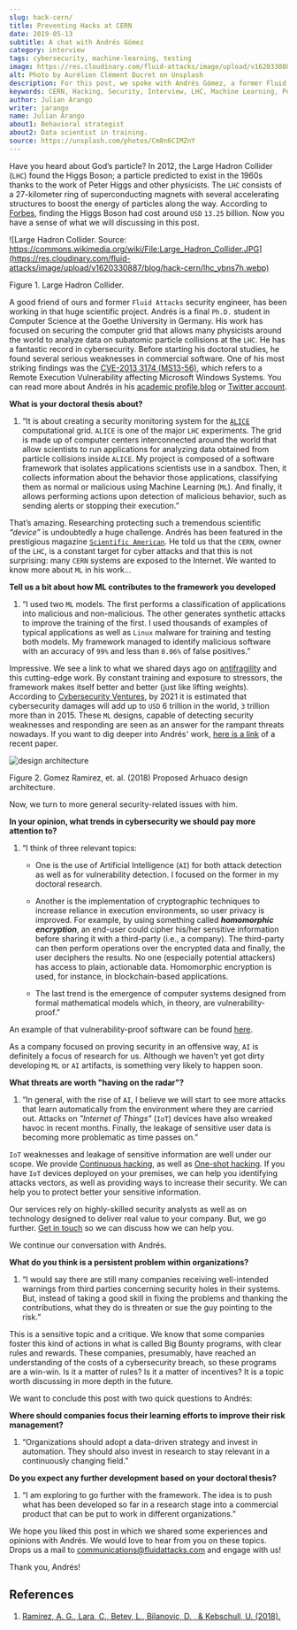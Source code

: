 ```yaml
---
slug: hack-cern/
title: Preventing Hacks at CERN
date: 2019-05-13
subtitle: A chat with Andrés Gómez
category: interview
tags: cybersecurity, machine-learning, testing
image: https://res.cloudinary.com/fluid-attacks/image/upload/v1620330889/blog/hack-cern/cover_fqngm1.webp
alt: Photo by Aurélien Clément Ducret on Unsplash
description: For this post, we spoke with Andrés Gómez, a former Fluid Attacks' member, who is researching to protect a computer grid supporting experiments at the LHC.
keywords: CERN, Hacking, Security, Interview, LHC, Machine Learning, Pentesting, Ethical Hacking
author: Julian Arango
writer: jarango
name: Julian Arango
about1: Behavioral strategist
about2: Data scientist in training.
source: https://unsplash.com/photos/Cm8n6CIMZnY
---
```


Have you heard about God’s particle? In 2012, the Large Hadron Collider
(`LHC`) found the Higgs Boson; a particle predicted to exist in the
1960s thanks to the work of Peter Higgs and other physicists. The `LHC`
consists of a 27-kilometer ring of superconducting magnets with several
accelerating structures to boost the energy of particles along the way.
According to
[Forbes](https://www.forbes.com/sites/alexknapp/2012/07/05/how-much-does-it-cost-to-find-a-higgs-boson/#695f65e63948),
finding the Higgs Boson had cost around `USD` `13.25` billion. Now you
have a sense of what we will discussing in this post.

<div class="imgblock">

![Large Hadron Collider. Source: https://commons.wikimedia.org/wiki/File:Large_Hadron_Collider.JPG](https://res.cloudinary.com/fluid-attacks/image/upload/v1620330887/blog/hack-cern/lhc_ybns7h.webp)

<div class="title">

Figure 1. Large Hadron Collider.

</div>

</div>

A good friend of ours and former `Fluid Attacks` security engineer, has
been working in that huge scientific project. Andrés is a final `Ph.D.`
student in Computer Science at the Goethe University in Germany. His
work has focused on securing the computer grid that allows many
physicists around the world to analyze data on subatomic particle
collisions at the `LHC`. He has a fantastic record in cybersecurity.
Before starting his doctoral studies, he found several serious
weaknesses in commercial software. One of his most striking findings was
the [CVE-2013 3174
(MS13-56)](http://kuronosec.blogspot.com/2013/07/directshow-arbitrary-memory-overwrite.html),
which refers to a Remote Execution Vulnerability affecting Microsoft
Windows Systems. You can read more about Andrés in his [academic
profile](https://iri-wiki.uni-frankfurt.de/cms/?q=node/90),[blog](https://iri-wiki.uni-frankfurt.de/cms/?q=node/90)
or [Twitter account](https://twitter.com/kuronosec).

<div class="blog-questions">

**What is your doctoral thesis about?**

1. “It is about creating a security monitoring system for the
    [`ALICE`](https://home.cern/science/experiments/alice) computational
    grid. `ALICE` is one of the major `LHC` experiments. The grid is
    made up of computer centers interconnected around the world that
    allow scientists to run applications for analyzing data obtained
    from particle collisions inside `ALICE`. My project is composed of a
    software framework that isolates applications scientists use in a
    sandbox. Then, it collects information about the behavior those
    applications, classifying them as normal or malicious using Machine
    Learning (`ML`). And finally, it allows performing actions upon
    detection of malicious behavior, such as sending alerts or stopping
    their execution.”

That’s amazing. Researching protecting such a tremendous scientific
*“device”* is undoubtedly a huge challenge. Andrés has been featured
in the prestigious magazine [`Scientific
American`](https://www.scientificamerican.com/article/worlds-most-powerful-particle-collider-taps-ai-to-expose-hack-attacks/).
He told us that the `CERN`, owner of the `LHC`, is a constant target for
cyber attacks and that this is not surprising: many `CERN` systems are
exposed to the Internet. We wanted to know more about `ML` in his work…​

**Tell us a bit about how ML contributes to the framework you
  developed**

1. “I used two `ML` models. The first performs a classification of
    applications into malicious and non-malicious. The other generates
    synthetic attacks to improve the training of the first.
    I used thousands of examples of typical applications as well as
    `Linux` malware for training and testing both models. My framework
    managed to identify malicious software with an accuracy of `99%` and
    less than `0.06%` of false positives.”

Impressive. We see a link to what we shared days ago on
[antifragility](../seek-chaos/) and this cutting-edge work. By constant
training and exposure to stressors, the framework makes itself better
and better (just like lifting weights). According to [Cybersecurity
Ventures](https://cybersecurityventures.com/cybersecurity-almanac-2019/),
by 2021 it is estimated that cybersecurity damages will add up to `USD`
6 trillion in the world, `3` trillion more than in 2015. These `ML`
designs, capable of detecting security weaknesses and responding are
seen as an answer for the rampant threats nowadays. If you want to dig
deeper into Andrés' work, [here is a
link](https://arxiv.org/abs/1801.04179) of a recent paper.

<div class="imgblock">

![design architecture](https://res.cloudinary.com/fluid-attacks/image/upload/v1620330887/blog/hack-cern/architecture_lhg5cz.webp)

<div class="title">

Figure 2. Gomez Ramirez, et. al. (2018) Proposed Arhuaco design architecture.

</div>

</div>

Now, we turn to more general security-related issues with him.

**In your opinion, what trends in cybersecurity we should pay
  more attention to?**

1. “I think of three relevant topics:

    - One is the use of Artificial Intelligence (`AI`) for both attack
      detection as well as for vulnerability detection. I focused on
      the former in my doctoral research.

    - Another is the implementation of cryptographic techniques to
      increase reliance in execution environments, so user privacy is
      improved. For example, by using something called ***homomorphic
      encryption***, an end-user could cipher his/her sensitive
      information before sharing it with a third-party (i.e., a
      company). The third-party can then perform operations over the
      encrypted data and finally, the user deciphers the results. No
      one (especially potential attackers) has access to plain,
      actionable data. Homomorphic encryption is used, for instance,
      in blockchain-based applications.

    - The last trend is the emergence of computer systems designed
      from formal mathematical models which, in theory, are
      vulnerability-proof.”

An example of that vulnerability-proof software can be found
[here](https://github.com/project-everest/hacl-star).

As a company focused on proving security in an offensive way, `AI` is
definitely a focus of research for us. Although we haven’t yet got dirty
developing `ML` or `AI` artifacts, is something very likely to happen
soon.

**What threats are worth "having on the radar"?**

1. “In general, with the rise of `AI`, I believe we will start to see
    more attacks that learn automatically from the environment where
    they are carried out. Attacks on *"Internet of Things"* (`IoT`)
    devices have also wreaked havoc in recent months. Finally, the
    leakage of sensitive user data is becoming more problematic as time
    passes on.”

`IoT` weaknesses and leakage of sensitive information are well under our
scope. We provide [Continuous
hacking](../../services/continuous-hacking/), as well as [One-shot
hacking](../../services/one-shot-hacking/). If you have `IoT` devices
deployed on your premises, we can help you identifying attacks vectors,
as well as providing ways to increase their security. We can help you to
protect better your sensitive information.

Our services rely on highly-skilled security analysts as well as on
technology designed to deliver real value to your company. But, we go
further. [Get in touch](../../contact-us/) so we can discuss how we can
help you.

We continue our conversation with Andrés.

**What do you think is a persistent problem within
  organizations?**

1. “I would say there are still many companies receiving well-intended
    warnings from third parties concerning security holes in their
    systems. But, instead of taking a good skill in fixing the problems
    and thanking the contributions, what they do is threaten or sue the
    guy pointing to the risk.”

This is a sensitive topic and a critique. We know that some companies
foster this kind of actions in what is called Big Bounty programs, with
clear rules and rewards. These companies, presumably, have reached an
understanding of the costs of a cybersecurity breach, so these programs
are a win-win. Is it a matter of rules? Is it a matter of incentives? It
is a topic worth discussing in more depth in the future.

We want to conclude this post with two quick questions to Andrés:

**Where should companies focus their learning efforts to
  improve their risk management?**

1. “Organizations should adopt a data-driven strategy and invest in
    automation. They should also invest in research to stay relevant in
    a continuously changing field.”

**Do you expect any further development based on your doctoral
  thesis?**

1. “I am exploring to go further with the framework. The idea is to
    push what has been developed so far in a research stage into a
    commercial product that can be put to work in different
    organizations.”

</div>

We hope you liked this post in which we shared some experiences and
opinions with Andrés. We would love to hear from you on these topics.
Drops us a mail to <communications@fluidattacks.com> and engage with
us\!

Thank you, Andrés\!

## References

1. [Ramirez, A. G., Lara, C., Betev, L., Bilanovic, D. , & Kebschull,
    U. (2018).](https://arxiv.org/abs/1801.04179)
